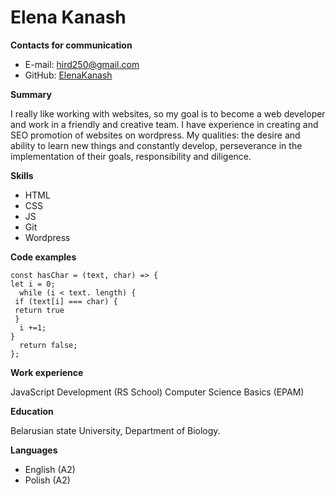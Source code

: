# Elena Kanash

**Contacts for communication**

* E-mail: hird250@gmail.com
* GitHub: [ElenaKanash]((https://github.com/ElenaKanash))

**Summary**

I really like working with websites, so my goal is to become a web developer and work in a friendly and creative team.
I have experience in creating and SEO promotion of websites on wordpress.
 My qualities: the desire and ability to learn new things and constantly develop, perseverance in the implementation of their goals, responsibility and diligence.

**Skills**

* HTML
* CSS
* JS
* Git
* Wordpress

**Code examples**

```
const hasChar = (text, char) => {
let i = 0;
  while (i < text. length) {
 if (text[i] === char) {
 return true
 }
  i +=1;
}
  return false;
};
```

**Work experience**

JavaScript Development (RS School)
Computer Science Basics (EPAM)

**Education**

Belarusian state University, Department of Biology.

**Languages**

* English (A2)
* Polish (A2)
